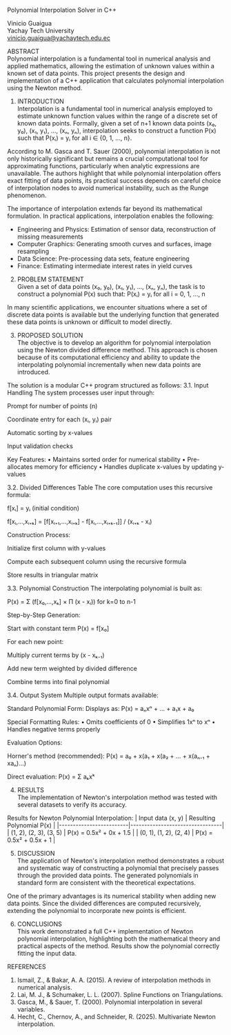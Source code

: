 Polynomial Interpolation Solver in C++

Vinicio Guaigua  
Yachay Tech University  
vinicio.guaigua@yachaytech.edu.ec

ABSTRACT  
Polynomial interpolation is a fundamental tool in numerical analysis and applied mathematics, allowing the estimation of unknown values within a known set of data points. This project presents the design and implementation of a C++ application that calculates polynomial interpolation using the Newton method.

1. INTRODUCTION  
Interpolation is a fundamental tool in numerical analysis employed to estimate unknown function values within the range of a discrete set of known data points. Formally, given a set of n+1 known data points (x₀, y₀), (x₁, y₁), ..., (xₙ, yₙ), interpolation seeks to construct a function P(x) such that P(xᵢ) = yᵢ for all i ∈ {0, 1, ..., n}.

According to M. Gasca and T. Sauer (2000), polynomial interpolation is not only historically significant but remains a crucial computational tool for approximating functions, particularly when analytic expressions are unavailable. The authors highlight that while polynomial interpolation offers exact fitting of data points, its practical success depends on careful choice of interpolation nodes to avoid numerical instability, such as the Runge phenomenon.

The importance of interpolation extends far beyond its mathematical formulation. In practical applications, interpolation enables the following:
- Engineering and Physics: Estimation of sensor data, reconstruction of missing measurements
- Computer Graphics: Generating smooth curves and surfaces, image resampling
- Data Science: Pre-processing data sets, feature engineering
- Finance: Estimating intermediate interest rates in yield curves

2. PROBLEM STATEMENT  
Given a set of data points (x₀, y₀), (x₁, y₁), ..., (xₙ, yₙ), the task is to construct a polynomial P(x) such that:
P(xᵢ) = yᵢ for all i = 0, 1, ..., n

In many scientific applications, we encounter situations where a set of discrete data points is available but the underlying function that generated these data points is unknown or difficult to model directly.

3. PROPOSED SOLUTION  
The objective is to develop an algorithm for polynomial interpolation using the Newton divided difference method. This approach is chosen because of its computational efficiency and ability to update the interpolating polynomial incrementally when new data points are introduced.

The solution is a modular C++ program structured as follows:
3.1. Input Handling
The system processes user input through:

Prompt for number of points (n)

Coordinate entry for each (xᵢ, yᵢ) pair

Automatic sorting by x-values

Input validation checks

Key Features:
• Maintains sorted order for numerical stability
• Pre-allocates memory for efficiency
• Handles duplicate x-values by updating y-values

3.2. Divided Differences Table
The core computation uses this recursive formula:

f[xᵢ] = yᵢ (initial condition)

f[xᵢ,...,xᵢ₊ₖ] = [f[xᵢ₊₁,...,xᵢ₊ₖ] - f[xᵢ,...,xᵢ₊ₖ₋₁]] / (xᵢ₊ₖ - xᵢ)

Construction Process:

Initialize first column with y-values

Compute each subsequent column using the recursive formula

Store results in triangular matrix

3.3. Polynomial Construction
The interpolating polynomial is built as:

P(x) = Σ (f[x₀,...,xₖ] × Π (x - xᵢ)) for k=0 to n-1

Step-by-Step Generation:

Start with constant term P(x) = f[x₀]

For each new point:

Multiply current terms by (x - xₖ₋₁)

Add new term weighted by divided difference

Combine terms into final polynomial

3.4. Output System
Multiple output formats available:

Standard Polynomial Form:
Displays as: P(x) = aₙxⁿ + ... + a₁x + a₀

Special Formatting Rules:
• Omits coefficients of 0
• Simplifies 1xⁿ to xⁿ
• Handles negative terms properly

Evaluation Options:

Horner's method (recommended):
P(x) = a₀ + x(a₁ + x(a₂ + ... + x(aₙ₋₁ + xaₙ)...)

Direct evaluation:
P(x) = Σ aₖxᵏ

4. RESULTS  
The implementation of Newton's interpolation method was tested with several datasets to verify its accuracy.

Results for Newton Polynomial Interpolation:
| Input data (x, y)       | Resulting Polynomial P(x)       |
|-------------------------|---------------------------------|
| (1, 2), (2, 3), (3, 5) | P(x) = 0.5x² + 0x + 1.5         |
| (0, 1), (1, 2), (2, 4) | P(x) = 0.5x² + 0.5x + 1         |

5. DISCUSSION  
The application of Newton's interpolation method demonstrates a robust and systematic way of constructing a polynomial that precisely passes through the provided data points. The generated polynomials in standard form are consistent with the theoretical expectations.

One of the primary advantages is its numerical stability when adding new data points. Since the divided differences are computed recursively, extending the polynomial to incorporate new points is efficient.

6. CONCLUSIONS  
This work demonstrated a full C++ implementation of Newton polynomial interpolation, highlighting both the mathematical theory and practical aspects of the method. Results show the polynomial correctly fitting the input data.

REFERENCES
1. Ismail, Z., & Bakar, A. A. (2015). A review of interpolation methods in numerical analysis.
2. Lai, M. J., & Schumaker, L. L. (2007). Spline Functions on Triangulations.
3. Gasca, M., & Sauer, T. (2000). Polynomial interpolation in several variables.
4. Hecht, C., Chernov, A., and Schneider, R. (2025). Multivariate Newton interpolation.
